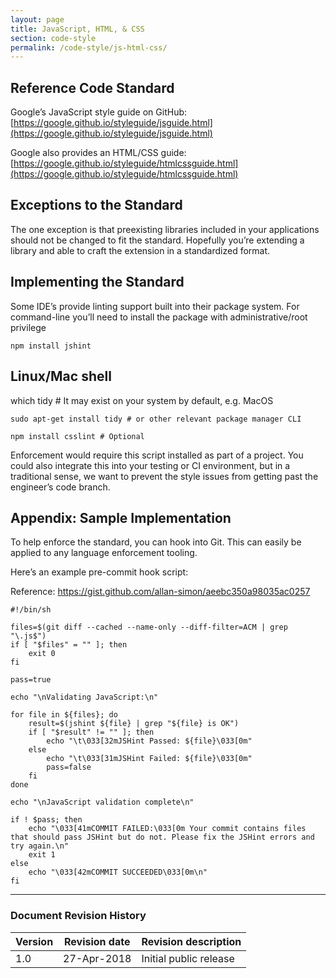 ```yaml
---
layout: page
title: JavaScript, HTML, & CSS
section: code-style
permalink: /code-style/js-html-css/
---
```


## Reference Code Standard

Google’s JavaScript style guide on GitHub: [https://google.github.io/styleguide/jsguide.html](https://google.github.io/styleguide/jsguide.html)

Google also provides an HTML/CSS guide: [https://google.github.io/styleguide/htmlcssguide.html](https://google.github.io/styleguide/htmlcssguide.html)

## Exceptions to the Standard

The one exception is that preexisting libraries included in your applications should not be changed to fit the standard.  Hopefully you’re extending a library and able to craft the extension in a standardized format.

## Implementing the Standard

Some IDE’s provide linting support built into their package system.  For command-line you’ll need to install the package with administrative/root privilege

```
npm install jshint
```

## Linux/Mac shell

which tidy # It may exist on your system by default, e.g. MacOS

```
sudo apt-get install tidy # or other relevant package manager CLI

npm install csslint # Optional
```

Enforcement would require this script installed as part of a project.  You could also integrate this into your testing or CI environment, but in a traditional sense, we want to prevent the style issues from getting past the engineer’s code branch.

## Appendix: Sample Implementation



To help enforce the standard, you can hook into Git.  This can easily be applied to any language enforcement tooling.

Here’s an example pre-commit hook script:

Reference: https://gist.github.com/allan-simon/aeebc350a98035ac0257

```
#!/bin/sh

files=$(git diff --cached --name-only --diff-filter=ACM | grep "\.js$")
if [ "$files" = "" ]; then
    exit 0
fi

pass=true

echo "\nValidating JavaScript:\n"

for file in ${files}; do
    result=$(jshint ${file} | grep "${file} is OK")
    if [ "$result" != "" ]; then
        echo "\t\033[32mJSHint Passed: ${file}\033[0m"
    else
        echo "\t\033[31mJSHint Failed: ${file}\033[0m"
        pass=false
    fi
done

echo "\nJavaScript validation complete\n"

if ! $pass; then
    echo "\033[41mCOMMIT FAILED:\033[0m Your commit contains files that should pass JSHint but do not. Please fix the JSHint errors and try again.\n"
    exit 1
else
    echo "\033[42mCOMMIT SUCCEEDED\033[0m\n"
fi
```

---
### Document Revision History

| Version | Revision date | Revision description   |
|---------|---------------|------------------------|
| 1.0     | 27-Apr-2018   | Initial public release |
